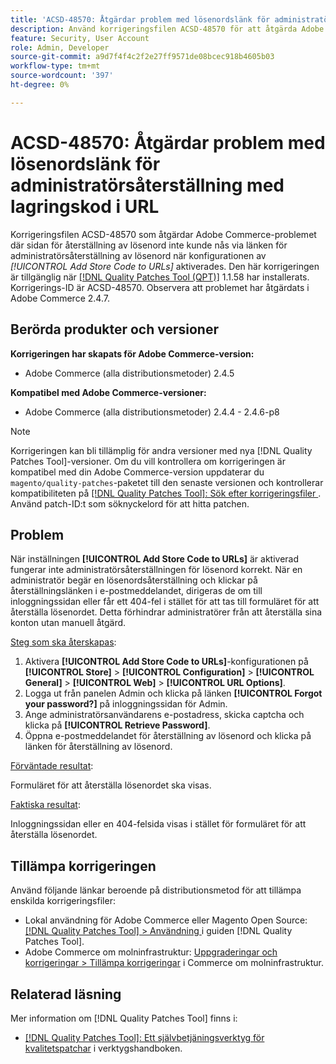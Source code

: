 ```yaml
---
title: 'ACSD-48570: Åtgärdar problem med lösenordslänk för administratörsåterställning med lagringskod i URL'
description: Använd korrigeringsfilen ACSD-48570 för att åtgärda Adobe Commerce-problemet där det inte gick att få åtkomst till återställningssidan via länken för lösenord för administratörsåterställning när konfigurationen för [!UICONTROL Add Store Code to URLs] var aktiverad.
feature: Security, User Account
role: Admin, Developer
source-git-commit: a9d7f4f4c2f2e27ff9571de08bcec918b4605b03
workflow-type: tm+mt
source-wordcount: '397'
ht-degree: 0%

---
```


# ACSD-48570: Åtgärdar problem med lösenordslänk för administratörsåterställning med lagringskod i URL

Korrigeringsfilen ACSD-48570 som åtgärdar Adobe Commerce-problemet där sidan för återställning av lösenord inte kunde nås via länken för administratörsåterställning av lösenord när konfigurationen av *[!UICONTROL Add Store Code to URLs]* aktiverades. Den här korrigeringen är tillgänglig när [[!DNL Quality Patches Tool (QPT)]](/help/tools/quality-patches-tool/quality-patches-tool-to-self-serve-quality-patches.md) 1.1.58 har installerats. Korrigerings-ID är ACSD-48570. Observera att problemet har åtgärdats i Adobe Commerce 2.4.7.

## Berörda produkter och versioner

**Korrigeringen har skapats för Adobe Commerce-version:**

* Adobe Commerce (alla distributionsmetoder) 2.4.5

**Kompatibel med Adobe Commerce-versioner:**

* Adobe Commerce (alla distributionsmetoder) 2.4.4 - 2.4.6-p8

>[!NOTE]
>
>Korrigeringen kan bli tillämplig för andra versioner med nya [!DNL Quality Patches Tool]-versioner. Om du vill kontrollera om korrigeringen är kompatibel med din Adobe Commerce-version uppdaterar du `magento/quality-patches`-paketet till den senaste versionen och kontrollerar kompatibiliteten på [[!DNL Quality Patches Tool]: Sök efter korrigeringsfiler ](https://experienceleague.adobe.com/tools/commerce-quality-patches/index.html). Använd patch-ID:t som söknyckelord för att hitta patchen.

## Problem

När inställningen **[!UICONTROL Add Store Code to URLs]** är aktiverad fungerar inte administratörsåterställningen för lösenord korrekt.
När en administratör begär en lösenordsåterställning och klickar på återställningslänken i e-postmeddelandet, dirigeras de om till inloggningssidan eller får ett 404-fel i stället för att tas till formuläret för att återställa lösenordet. Detta förhindrar administratörer från att återställa sina konton utan manuell åtgärd.

<u>Steg som ska återskapas</u>:

1. Aktivera **[!UICONTROL Add Store Code to URLs]**-konfigurationen på **[!UICONTROL Store]** > **[!UICONTROL Configuration]** > **[!UICONTROL General]** > **[!UICONTROL Web]** > **[!UICONTROL URL Options]**.
1. Logga ut från panelen Admin och klicka på länken **[!UICONTROL Forgot your password?]** på inloggningssidan för Admin.
1. Ange administratörsanvändarens e-postadress, skicka captcha och klicka på **[!UICONTROL Retrieve Password]**.
1. Öppna e-postmeddelandet för återställning av lösenord och klicka på länken för återställning av lösenord.

<u>Förväntade resultat</u>:

Formuläret för att återställa lösenordet ska visas.

<u>Faktiska resultat</u>:

Inloggningssidan eller en 404-felsida visas i stället för formuläret för att återställa lösenordet.

## Tillämpa korrigeringen

Använd följande länkar beroende på distributionsmetod för att tillämpa enskilda korrigeringsfiler:

* Lokal användning för Adobe Commerce eller Magento Open Source: [[!DNL Quality Patches Tool] > Användning ](/help/tools/quality-patches-tool/usage.md) i guiden [!DNL Quality Patches Tool].
* Adobe Commerce om molninfrastruktur: [Uppgraderingar och korrigeringar > Tillämpa korrigeringar](https://experienceleague.adobe.com/docs/commerce-cloud-service/user-guide/develop/upgrade/apply-patches.html) i Commerce om molninfrastruktur.

## Relaterad läsning

Mer information om [!DNL Quality Patches Tool] finns i:

* [[!DNL Quality Patches Tool]: Ett självbetjäningsverktyg för kvalitetspatchar](/help/tools/quality-patches-tool/quality-patches-tool-to-self-serve-quality-patches.md) i verktygshandboken.
